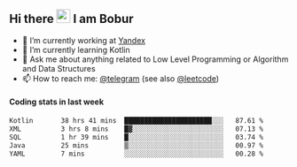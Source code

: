 ## Hi there <img src="https://media.giphy.com/media/hvRJCLFzcasrR4ia7z/giphy.gif" width="25px" height="25px"> I am Bobur

- 💼 I’m currently working at [Yandex](https://yandex.ru/)
- 🌱 I’m currently learning Kotlin
- 💬 Ask me about anything related to Low Level Programming or Algorithm and Data Structures
- 📫 How to reach me: [@telegram](https://t.me/octoant) (see also [@leetcode](https://leetcode.com/octoant/))    

#### Coding stats in last week

<!--START_SECTION:waka-->

```txt
Kotlin       38 hrs 41 mins  ██████████████████████░░░   87.61 %
XML          3 hrs 8 mins    █▓░░░░░░░░░░░░░░░░░░░░░░░   07.13 %
SQL          1 hr 39 mins    █░░░░░░░░░░░░░░░░░░░░░░░░   03.74 %
Java         25 mins         ▒░░░░░░░░░░░░░░░░░░░░░░░░   00.97 %
YAML         7 mins          ░░░░░░░░░░░░░░░░░░░░░░░░░   00.28 %
```

<!--END_SECTION:waka-->
